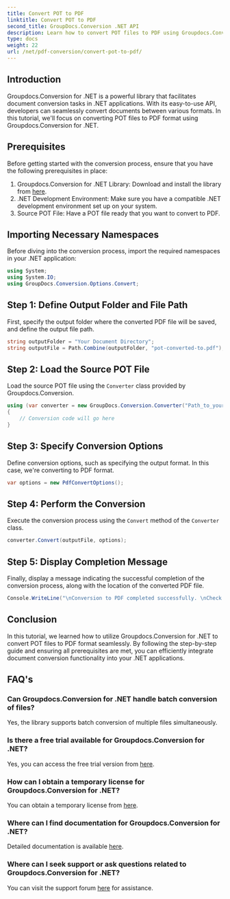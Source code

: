 ```yaml
---
title: Convert POT to PDF
linktitle: Convert POT to PDF
second_title: GroupDocs.Conversion .NET API
description: Learn how to convert POT files to PDF using Groupdocs.Conversion for .NET effortlessly. Streamline your document conversion tasks with this easy-to-follow.
type: docs
weight: 22
url: /net/pdf-conversion/convert-pot-to-pdf/
---
```

## Introduction
Groupdocs.Conversion for .NET is a powerful library that facilitates document conversion tasks in .NET applications. With its easy-to-use API, developers can seamlessly convert documents between various formats. In this tutorial, we'll focus on converting POT files to PDF format using Groupdocs.Conversion for .NET.
## Prerequisites
Before getting started with the conversion process, ensure that you have the following prerequisites in place:
1. Groupdocs.Conversion for .NET Library: Download and install the library from [here](https://releases.groupdocs.com/conversion/net/).
2. .NET Development Environment: Make sure you have a compatible .NET development environment set up on your system.
3. Source POT File: Have a POT file ready that you want to convert to PDF.

## Importing Necessary Namespaces
Before diving into the conversion process, import the required namespaces in your .NET application:
```csharp
using System;
using System.IO;
using GroupDocs.Conversion.Options.Convert;
```
## Step 1: Define Output Folder and File Path
First, specify the output folder where the converted PDF file will be saved, and define the output file path.
```csharp
string outputFolder = "Your Document Directory";
string outputFile = Path.Combine(outputFolder, "pot-converted-to.pdf");
```
## Step 2: Load the Source POT File
Load the source POT file using the `Converter` class provided by Groupdocs.Conversion.
```csharp
using (var converter = new GroupDocs.Conversion.Converter("Path_to_your_POT_file.pot"))
{
    // Conversion code will go here
}
```
## Step 3: Specify Conversion Options
Define conversion options, such as specifying the output format. In this case, we're converting to PDF format.
```csharp
var options = new PdfConvertOptions();
```
## Step 4: Perform the Conversion
Execute the conversion process using the `Convert` method of the `Converter` class.
```csharp
converter.Convert(outputFile, options);
```
## Step 5: Display Completion Message
Finally, display a message indicating the successful completion of the conversion process, along with the location of the converted PDF file.
```csharp
Console.WriteLine("\nConversion to PDF completed successfully. \nCheck output in {0}", outputFolder);
```

## Conclusion
In this tutorial, we learned how to utilize Groupdocs.Conversion for .NET to convert POT files to PDF format seamlessly. By following the step-by-step guide and ensuring all prerequisites are met, you can efficiently integrate document conversion functionality into your .NET applications.
## FAQ's
### Can Groupdocs.Conversion for .NET handle batch conversion of files?
Yes, the library supports batch conversion of multiple files simultaneously.
### Is there a free trial available for Groupdocs.Conversion for .NET?
Yes, you can access the free trial version from [here](https://releases.groupdocs.com/).
### How can I obtain a temporary license for Groupdocs.Conversion for .NET?
You can obtain a temporary license from [here](https://purchase.groupdocs.com/temporary-license/).
### Where can I find documentation for Groupdocs.Conversion for .NET?
Detailed documentation is available [here](https://reference.groupdocs.com/conversion/net/).
### Where can I seek support or ask questions related to Groupdocs.Conversion for .NET?
You can visit the support forum [here](https://forum.groupdocs.com/c/conversion/11) for assistance.
